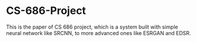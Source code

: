 # CS-686-Project
This is the paper of CS 686 project, which is a system built with simple neural network like SRCNN, to more advanced ones like ESRGAN and EDSR.
